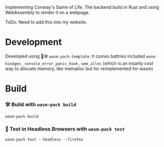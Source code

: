 <meta charset="utf-8"/>

Implementing Conway's Game of Life. The backend build in Rust and using
 WebAssembly to render it on a webpage.

 ToDo: Need to add this into my website.

# Development
 Developed using 🦀🕸️ `wasm-pack-template`. It comes battries included `wasm-bindgen` , `console_error_panic_hook` , `wee_alloc` (which is an insanly cool way to allocate memory, like memalloc but for reimplemented for wasm)

# Build
### 🛠️ Build with `wasm-pack build`

```
wasm-pack build
```

### 🔬 Test in Headless Browsers with `wasm-pack test`

```
wasm-pack test --headless --firefox
```